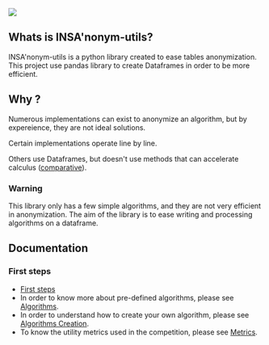 ![](https://raw.githubusercontent.com/danymat/INSAnonym-utils/main/.images/INSA-3.png)

## Whats is INSA'nonym-utils?

INSA'nonym-utils is a python library created to ease tables anonymization.
This project use pandas library to create Dataframes in order to be more efficient.

## Why ?

Numerous implementations can exist to anonymize an algorithm, but by expereience, they are not ideal solutions.

Certain implementations operate line by line.

Others use Dataframes, but doesn't use methods that can accelerate calculus ([comparative](https://engineering.upside.com/a-beginners-guide-to-optimizing-pandas-code-for-speed-c09ef2c6a4d6)).

### Warning

This library only has a few simple algorithms, and they are not very efficient in anonymization.
The aim of the library is to ease writing and processing algorithms on a dataframe.

## Documentation

### First steps

- [First steps](https://github.com/danymat/INSAnonym-utils/blob/main/docs/premiers-pas.md)
- In order to know more about pre-defined algorithms, please see [Algorithms](https://github.com/danymat/INSAnonym-utils/blob/main/docs/algorithmes.md).
- In order to understand how to create your own algorithm, please see [Algorithms Creation](https://github.com/danymat/INSAnonym-utils/blob/main/docs/creation-algorithmes.md).
- To know the utility metrics used in the competition, please see [Metrics](https://github.com/danymat/INSAnonym-utils/blob/main/docs/insanonym-metrics.md).
